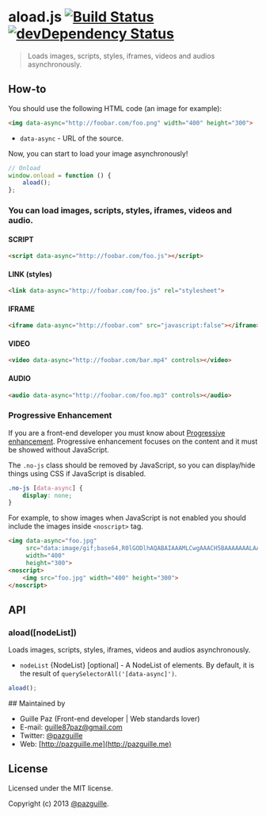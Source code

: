 # aload.js [![Build Status](https://secure.travis-ci.org/pazguille/aload.png)](http://travis-ci.org/pazguille/aload) [![devDependency Status](https://david-dm.org/pazguille/aload/dev-status.png)](https://david-dm.org/pazguille/aload#info=devDependencies)

> Loads images, scripts, styles, iframes, videos and audios asynchronously.

## How-to

You should use the following HTML code (an image for example):

```html
<img data-async="http://foobar.com/foo.png" width="400" height="300">
```

- `data-async` - URL of the source.

Now, you can start to load your image asynchronously!

```js
// Onload
window.onload = function () {
    aload();
};
```

### You can load images, scripts, styles, iframes, videos and audio.

#### SCRIPT
```html
<script data-async="http://foobar.com/foo.js"></script>
```

#### LINK (styles)
```html
<link data-async="http://foobar.com/foo.js" rel="stylesheet">
```

#### IFRAME
```html
<iframe data-async="http://foobar.com" src="javascript:false"></iframe>
```

#### VIDEO
```html
<video data-async="http://foobar.com/bar.mp4" controls></video>
```

#### AUDIO
```html
<audio data-async="http://foobar.com/foo.mp3" controls></audio>
```

### Progressive Enhancement
If you are a front-end developer you must know about [Progressive enhancement]('http://alistapart.com/article/understandingprogressiveenhancement').
Progressive enhancement focuses on the content and it must be showed without JavaScript.

The `.no-js` class should be removed by JavaScript, so you can display/hide things using CSS if JavaScript is disabled.

```css
.no-js [data-async] {
    display: none;
}
```

For example, to show images when JavaScript is not enabled you should include the images inside `<noscript>` tag.
```html
<img data-async="foo.jpg"
     src="data:image/gif;base64,R0lGODlhAQABAIAAAMLCwgAAACH5BAAAAAAALAAAAAABAAEAAAICRAEAOw=="
     width="400"
     height="300">
<noscript>
    <img src="foo.jpg" width="400" height="300">
</noscript>
```

## API
### aload([nodeList])
Loads images, scripts, styles, iframes, videos and audios asynchronously.
- `nodeList` {NodeList} [optional] - A NodeList of elements. By default, it is the result of `querySelectorAll('[data-async]')`.

```js
aload();
```

## Maintained by
- Guille Paz (Front-end developer | Web standards lover)
- E-mail: [guille87paz@gmail.com](mailto:guille87paz@gmail.com)
- Twitter: [@pazguille](http://twitter.com/pazguille)
- Web: [http://pazguille.me](http://pazguille.me)

## License
Licensed under the MIT license.

Copyright (c) 2013 [@pazguille](http://twitter.com/pazguille).
